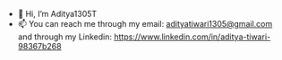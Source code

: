 - 👋 Hi, I’m Aditya1305T
- 📫 You can reach me through my email: adityatiwari1305@gmail.com and through my Linkedin: https://www.linkedin.com/in/aditya-tiwari-98367b268

<!---
Aditya1305T/Aditya1305T is a ✨ special ✨ repository because its `README.md` (this file) appears on your GitHub profile.
You can click the Preview link to take a look at your changes.
--->
